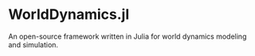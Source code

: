 # WorldDynamics.jl

An open-source framework written in Julia for world dynamics modeling and simulation.
